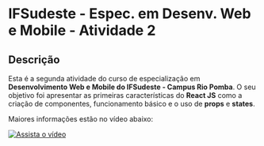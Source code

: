 # IFSudeste - Espec. em Desenv. Web e Mobile - Atividade 2

## Descrição

Esta é a segunda atividade do curso de especialização em **Desenvolvimento Web e Mobile do IFSudeste - Campus Rio Pomba**. O seu objetivo foi apresentar as primeiras características do **React JS** como a criação de componentes, funcionamento básico e o uso de **props** e **states**.

Maiores informações estão no vídeo abaixo:

[![Assista o vídeo](http://img.youtube.com/vi/_-Ptzi9DCoQ/0.jpg)](http://www.youtube.com/watch?v=_-Ptzi9DCoQ "IFSudeste - Espec. Des. Web e Mobile - Tecnologias Frontend - Atv 2.")